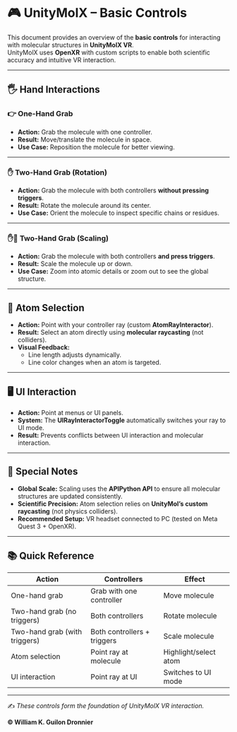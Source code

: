 # 🎮 UnityMolX – Basic Controls

This document provides an overview of the **basic controls** for interacting with molecular structures in **UnityMolX VR**.  
UnityMolX uses **OpenXR** with custom scripts to enable both scientific accuracy and intuitive VR interaction.  

---

## 🖐️ Hand Interactions

### 👉 One-Hand Grab
- **Action:** Grab the molecule with one controller.  
- **Result:** Move/translate the molecule in space.  
- **Use Case:** Reposition the molecule for better viewing.  

---

### ✋ Two-Hand Grab (Rotation)
- **Action:** Grab the molecule with both controllers **without pressing triggers**.  
- **Result:** Rotate the molecule around its center.  
- **Use Case:** Orient the molecule to inspect specific chains or residues.  

---

### ✋🔫 Two-Hand Grab (Scaling)
- **Action:** Grab the molecule with both controllers **and press triggers**.  
- **Result:** Scale the molecule up or down.  
- **Use Case:** Zoom into atomic details or zoom out to see the global structure.  

---

## 🎯 Atom Selection
- **Action:** Point with your controller ray (custom **AtomRayInteractor**).  
- **Result:** Select an atom directly using **molecular raycasting** (not colliders).  
- **Visual Feedback:**  
  - Line length adjusts dynamically.  
  - Line color changes when an atom is targeted.  

---

## 🖥️ UI Interaction
- **Action:** Point at menus or UI panels.  
- **System:** The **UIRayInteractorToggle** automatically switches your ray to UI mode.  
- **Result:** Prevents conflicts between UI interaction and molecular interaction.  

---

## 🧪 Special Notes
- **Global Scale:** Scaling uses the **APIPython API** to ensure all molecular structures are updated consistently.  
- **Scientific Precision:** Atom selection relies on **UnityMol’s custom raycasting** (not physics colliders).  
- **Recommended Setup:** VR headset connected to PC (tested on Meta Quest 3 + OpenXR).  

---

## 📚 Quick Reference
| Action                          | Controllers                | Effect                  |
|---------------------------------|----------------------------|-------------------------|
| One-hand grab                   | Grab with one controller   | Move molecule           |
| Two-hand grab (no triggers)     | Both controllers           | Rotate molecule         |
| Two-hand grab (with triggers)   | Both controllers + triggers| Scale molecule          |
| Atom selection                  | Point ray at molecule      | Highlight/select atom   |
| UI interaction                  | Point ray at UI            | Switches to UI mode     |

---

✍️ *These controls form the foundation of UnityMolX VR interaction.*

**© William K. Guilon Dronnier**
